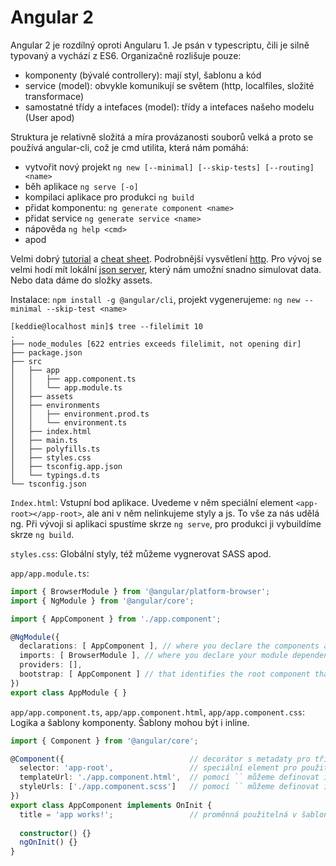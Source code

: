 # Angular 2 

Angular 2 je rozdílný oproti Angularu 1. Je psán v typescriptu, čili je silně typovaný a vychází z ES6. Organizačně rozlišuje pouze:

- komponenty (bývalé controllery): mají styl, šablonu a kód
- service (model): obvykle komunikují se světem (http, localfiles, složité transformace)
- samostatné třídy a intefaces (model): třídy a intefaces našeho modelu (User apod)

Struktura je relativně složitá a míra provázanosti souborů velká a proto se používá angular-cli, což je cmd utilita, která nám pomáhá:

- vytvořit nový projekt `ng new [--minimal] [--skip-tests] [--routing] <name>`
- běh aplikace `ng serve [-o]`
- kompilaci aplikace pro produkci `ng build`
- přidat komponentu: `ng generate component <name> `
- přidat service `ng generate service <name>`
- nápověda `ng help <cmd>`
- apod 

Velmi dobrý [tutorial][] a [cheat sheet][]. Podrobnější vysvětlení [http][http example]. Pro vývoj se velmi hodí mít lokální [json server], který nám umožní snadno simulovat data. Nebo data dáme do složky assets.

Instalace: `npm install -g @angular/cli`, projekt vygenerujeme: `ng new --minimal --skip-test <name>`
```
[keddie@localhost min]$ tree --filelimit 10
.
├── node_modules [622 entries exceeds filelimit, not opening dir]
├── package.json
├── src
│   ├── app
│   │   ├── app.component.ts
│   │   └── app.module.ts
│   ├── assets
│   ├── environments
│   │   ├── environment.prod.ts
│   │   └── environment.ts
│   ├── index.html
│   ├── main.ts
│   ├── polyfills.ts
│   ├── styles.css
│   ├── tsconfig.app.json
│   └── typings.d.ts
└── tsconfig.json
```

`Index.html`: Vstupní bod aplikace. Uvedeme v něm speciální element `<app-root></app-root>`, ale ani v něm nelinkujeme styly a js. To vše za nás udělá ng. Při vývoji si aplikaci spustíme skrze `ng serve`, pro produkci ji vybuildíme skrze `ng build`.

`styles.css`: Globální styly, též můžeme vygnerovat SASS apod.

`app/app.module.ts`: 

```ts
import { BrowserModule } from '@angular/platform-browser';
import { NgModule } from '@angular/core';

import { AppComponent } from './app.component';

@NgModule({
  declarations: [ AppComponent ], // where you declare the components and directives that belong to the current module.
  imports: [ BrowserModule ], // where you declare your module dependencies, for instance, browser, forms, routing or http. 
  providers: [],
  bootstrap: [ AppComponent ] // that identifies the root component that Angular 2 should use to bootstrap your application.
})
export class AppModule { }
```

`app/app.component.ts`, `app/app.component.html`, `app/app.component.css`: Logika a šablony komponenty. Šablony mohou být i inline.

```ts
import { Component } from '@angular/core';

@Component({                            // decorátor s metadaty pro třídu AppComponent
  selector: 'app-root',                 // speciální element pro použití v šablonách
  templateUrl: './app.component.html',  // pomocí `` můžeme definovat i inline
  styleUrls: ['./app.component.scss']   // pomocí `` můžeme definovat i inline
})
export class AppComponent implements OnInit {
  title = 'app works!';                 // proměnná použitelná v šabloně pomocí {{title}}
  
  constructor() {}
  ngOnInit() {}
}
```


[tutorial]: https://www.barbarianmeetscoding.com/blog/2016/03/25/getting-started-with-angular-2-step-by-step-1-your-first-component/
[cheat sheet]: https://www.cheatography.com/gregfinzer/cheat-sheets/angular-2/
[http example]: http://www.concretepage.com/angular-2/angular-2-http-get-example
[json server]: https://github.com/typicode/json-server
